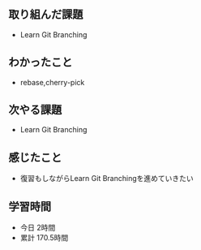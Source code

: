 ## 取り組んだ課題
- Learn Git Branching
## わかったこと
- rebase,cherry-pick
## 次やる課題
- Learn Git Branching
## 感じたこと
- 復習もしながらLearn Git Branchingを進めていきたい
## 学習時間
- 今日 2時間
- 累計 170.5時間
